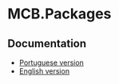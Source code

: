 # MCB.Packages

## Documentation

- [Portuguese version](docs/pt-br/README.md)
- [English version](docs/en-us/README.md)
